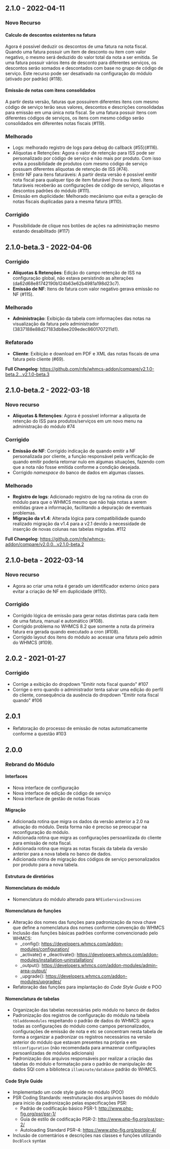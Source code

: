 ## 2.1.0 - 2022-04-11

### Novo Recurso

#### Calculo de descontos existentes na fatura 

Agora é possível deduzir os descontos de uma fatura na nota fiscal. Quando uma fatura possuir um item de desconto ou item com valor negativo, o mesmo será deduzido do valor total da nota a ser emitida. Se uma fatura possuir vários itens de desconto para diferentes serviços, os descontos serão somados e descontados com base no grupo de código de serviço. Este recurso pode ser desativado na configuração do módulo (ativado por padrão) (#118).

#### Emissão de notas com itens consolidados

A partir desta versão, faturas que possuírem diferentes itens com mesmo código de serviço terão seus valores, descontos e descrições consolidadas para emissão em uma única nota fiscal. Se uma fatura possuir itens com diferentes códigos de serviços, os itens com mesmo código serão consolidados em diferentes notas fiscais (#119).

### Melhorado

* Logs: melhorado registro de logs para debug do callback (#55)(#116).
* Alíquotas e Retenções: Agora o valor de retenção para ISS pode ser personalizado por código de serviço e não mais por produto. Com isso evita a possibilidade de produtos com mesmo código de serviço possuam diferentes alíquotas de retenção de ISS (#74).
* Emitir NF para itens faturáveis: A partir desta versão é possível emitir nota fiscal para qualquer tipo de item faturável (hora ou item). Itens faturáveis receberão as configurações de código de serviço, alíquotas e descontos padrões do módulo (#111).
* Emissão em duplicidade: Melhorado mecânismo que evita a geração de notas fiscais duplicadas para a mesma fatura (#110).

### Corrigido

* Possibilidade de clique nos botões de ações na administração mesmo estando desabilitado (#117)

## 2.1.0-beta.3 - 2022-04-06

### Corrigido

* **Alíquotas & Retenções**: Edição do campo retenção de ISS na configuração global, não estava persistindo as alterações (da62d68e81742190b124b63e62b4981a198d23c7).
* **Emissão de NF**: Itens de fatura com valor negativo gerava emissão no NF (#115).

### Melhorado

* **Administração**: Exibição da tabela com informações das notas na visualização da fatura pelo administrador (3837188e88d27183db8ee209edec8601707211d1).

### Refatorado

* **Cliente**: Exibição e download em PDF e XML das notas fiscais de uma fatura pelo cliente (#69).

**Full Changelog**: https://github.com/nfe/whmcs-addon/compare/v2.1.0-beta.2...v2.1.0-beta.3

## 2.1.0-beta.2 - 2022-03-18

### Novo recurso

* **Alíquotas & Retenções**: Agora é possível informar a alíquota de retenção do ISS para produtos/serviços em um novo menu na administração do módulo #74

### Corrigido

* **Emissão de NF**: Corrigido indicação de quando emitir a NF personalizada por cliente, a função responsável pela verificação de quando emitir poderia retornar nulo em algumas situações, fazendo com que a nota não fosse emitida conforme a condição desejada.
* Corrigido _namespace_ do banco de dados em algumas classes.

### Melhorado

* **Registro de logs**: Adicionado registro de log na rotina da cron do módulo para que o WHMCS mesmo que não haja notas a serem emitidas grave a informação, facilitando a depuração de eventuais problemas.
* **Migração da v1.4**:  Alterada lógica para compatibilidade quando realizado migração da v1.4 para a v2.1 devido à necessidade de inserção de novas colunas nas tabelas migradas. #112

**Full Changelog**: https://github.com/nfe/whmcs-addon/compare/v2.0.0...v2.1.0-beta.2

## 2.1.0-beta - 2022-03-14

### Novo recurso

- Agora ao criar uma nota é gerado um identificador externo único para evitar a criação de NF em duplicidade (#110).

### Corrigido

- Corrigido lógica de emissão para gerar notas distintas para cada item de uma fatura, manual e automático (#108).
- Corrigido problema no WHMCS 8.2 que somente a nota da primeira fatura era gerada quando executado a cron (#108).
- Corrigido layout dos itens do módulo ao acessar uma fatura pelo admin do WHMCS (#109).

## 2.0.2 - 2021-01-27

### Corrigido
- Corrige a exibição do dropdown "Emitir nota fiscal quando" #107
- Corrige o erro quando o administrador tenta salvar uma edição do perfil do cliente, consequência da ausência do dropdown "Emitir nota fiscal quando" #106

## 2.0.1

* Refatoração do processo de emissão de notas automaticamente conforme a questão #103

## 2.0.0

### Rebrand do Módulo

#### Interfaces

* Nova interface de configuração
* Nova interface de edição de código de serviço
* Nova interface de gestão de notas fiscais

#### Migração

* Adicionada rotina que migra os dados da versão anterior a 2.0 na ativação do módulo. Desta forma não é preciso se preocupar na reconfiguração do módulo.
* Adicionada rotina que migra as configurações persoanlizada do cliente para emissão de nota fiscal.
* Adicionada rotina que migra as notas fiscais da tabela da versão anterior para a nova tabela no banco de dados.
* Adicionada rotina de migração dos códigos de serviço personalizados por produto para a nova tabela.

#### Estrutura de diretórios
#### Nomenclatura do módulo

* Nomenclatura do módulo alterado para `NFEioServiceInvoices`

#### Nomenclatura de funções

* Alteração dos nomes das funções para padronização da nova chave que define a nomenclatura dos nomes conforme convenção do WHMCS
* Inclusão das funções básicas padrões conforme convencionado pelo WHMCS:
  * _config(): https://developers.whmcs.com/addon-modules/configuration/
  * _activate() e _deactivate():  https://developers.whmcs.com/addon-modules/installation-uninstallation/
  * _output(): https://developers.whmcs.com/addon-modules/admin-area-output/
  * _upgrade(): https://developers.whmcs.com/addon-modules/upgrades/
* Refatoração das funções para implantação do _Code Style Guide_ e POO

#### Nomenclatura de tabelas

* Organização das tabelas necessárias pelo módulo no banco de dados
* Padronização dos registros de configuração do módulo na tabela `tbladdonmodules` respeitando o padrão de dados do WHMCS: agora todas as configurações do módulo como campos personalizados, configurações de emissão de nota e etc se concentram nesta tabela de forma a organizar a padronizar os registros necessários na versão anterior do módulo que estavam presentes na própria e em `tblconfiguration` (não recomendada para armazenar configurações persoanlizadas de módulos adicionais)
* Padronização dos arquivos responsáveis por realizar a criação das tabelas do módulo e formatação para o padrão de manipulação de dados SQl com a biblioteca `illuminate/database` padrão do WHMCS.

#### Code Style Guide

* Implementado um code style guide no módulo (POO)
* PSR Coding Standards: reestruturação dos arquivos bases do módulo para inicio da padronização pelas especificações PSR:
  * Padrão de codificação básico PSR-1: http://www.php-fig.org/psr/psr-1/
  * Guia de estilo de codificação PSR-2: http://www.php-fig.org/psr/psr-2/
  * Autoloading Standard PSR-4: https://www.php-fig.org/psr/psr-4/
* Inclusão de comentários e descrições nas classes e funções utilizando `DocBlock` syntax
